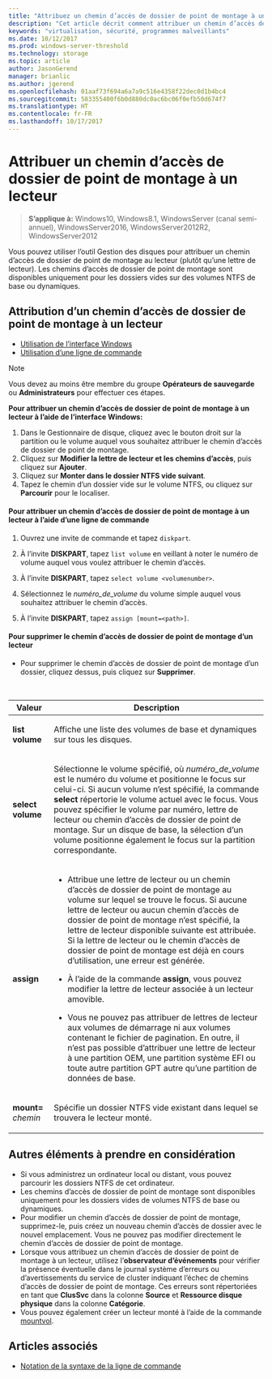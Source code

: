 ```yaml
---
title: "Attribuez un chemin d’accès de dossier de point de montage à un lecteur."
description: "Cet article décrit comment attribuer un chemin d’accès de dossier de point de montage à un lecteur (plutôt qu’une lettre de lecteur)."
keywords: "virtualisation, sécurité, programmes malveillants"
ms.date: 10/12/2017
ms.prod: windows-server-threshold
ms.technology: storage
ms.topic: article
author: JasonGerend
manager: brianlic
ms.author: jgerend
ms.openlocfilehash: 01aaf73f694a6a7a9c516e4358f22dec0d1b4bc4
ms.sourcegitcommit: 583355400f6b0d880dc0ac6bc06f0efb50d674f7
ms.translationtype: HT
ms.contentlocale: fr-FR
ms.lasthandoff: 10/17/2017
---
```

# <a name="assign-a-mount-point-folder-path-to-a-drive"></a>Attribuer un chemin d’accès de dossier de point de montage à un lecteur

> **S’applique à:** Windows10, Windows8.1, WindowsServer (canal semi-annuel), WindowsServer2016, WindowsServer2012R2, WindowsServer2012

Vous pouvez utiliser l’outil Gestion des disques pour attribuer un chemin d’accès de dossier de point de montage au lecteur (plutôt qu’une lettre de lecteur). Les chemins d’accès de dossier de point de montage sont disponibles uniquement pour les dossiers vides sur des volumes NTFS de base ou dynamiques.

## <a name="assigning-a-mount-point-folder-path-to-a-drive"></a>Attribution d’un chemin d’accès de dossier de point de montage à un lecteur

-   [Utilisation de l’interface Windows](#BKMK_WINUI)
-   [Utilisation d’une ligne de commande](#BKMK_CMD)

> [!NOTE]
> Vous devez au moins être membre du groupe **Opérateurs de sauvegarde** ou **Administrateurs** pour effectuer ces étapes.

**Pour attribuer un chemin d’accès de dossier de point de montage à un lecteur à l’aide de l’interface Windows:**
<a id="BKMK_WINUI"></a>

1.  Dans le Gestionnaire de disque, cliquez avec le bouton droit sur la partition ou le volume auquel vous souhaitez attribuer le chemin d’accès de dossier de point de montage. 
2. Cliquez sur **Modifier la lettre de lecteur et les chemins d’accès**, puis cliquez sur **Ajouter**. 
3. Cliquez sur **Monter dans le dossier NTFS vide suivant**.
4. Tapez le chemin d’un dossier vide sur le volume NTFS, ou cliquez sur **Parcourir** pour le localiser.

<a id="BKMK_CMD"></a>
#### <a name="to-assign-a-mount-point-folder-path-to-a-drive-using-a-command-line"></a>Pour attribuer un chemin d’accès de dossier de point de montage à un lecteur à l’aide d’une ligne de commande
1.  Ouvrez une invite de commande et tapez `diskpart`.

2.  À l’invite **DISKPART**, tapez `list volume` en veillant à noter le numéro de volume auquel vous voulez attribuer le chemin d’accès.

3.  À l’invite **DISKPART**, tapez `select volume <volumenumber>`. 

4. Sélectionnez le *numéro_de_volume* du volume simple auquel vous souhaitez attribuer le chemin d’accès.

5.  À l’invite **DISKPART**, tapez `assign [mount=<path>]`.

#### <a name="to-remove-a-mount-point-folder-path-to-a-drive"></a>Pour supprimer le chemin d’accès de dossier de point de montage d’un lecteur

-   Pour supprimer le chemin d’accès de dossier de point de montage d’un dossier, cliquez dessus, puis cliquez sur **Supprimer**.

<br />

| Valeur | Description |
| --- | --- |
| <p>**list volume**</p> | <p>Affiche une liste des volumes de base et dynamiques sur tous les disques.</p> |
| <p>**select volume**</p>        | <p>Sélectionne le volume spécifié, où <em>numéro_de_volume</em> est le numéro du volume et positionne le focus sur celui-ci. Si aucun volume n’est spécifié, la commande **select** répertorie le volume actuel avec le focus. Vous pouvez spécifier le volume par numéro, lettre de lecteur ou chemin d’accès de dossier de point de montage. Sur un disque de base, la sélection d’un volume positionne également le focus sur la partition correspondante.</p>|
| <p>**assign**</p> | <p><ul><li> Attribue une lettre de lecteur ou un chemin d’accès de dossier de point de montage au volume sur lequel se trouve le focus. Si aucune lettre de lecteur ou aucun chemin d’accès de dossier de point de montage n’est spécifié, la lettre de lecteur disponible suivante est attribuée. Si la lettre de lecteur ou le chemin d’accès de dossier de point de montage est déjà en cours d’utilisation, une erreur est générée.</li> </p> <p><li>À l’aide de la commande **assign**, vous pouvez modifier la lettre de lecteur associée à un lecteur amovible.</li> </p><p><li> Vous ne pouvez pas attribuer de lettres de lecteur aux volumes de démarrage ni aux volumes contenant le fichier de pagination. En outre, il n’est pas possible d’attribuer une lettre de lecteur à une partition OEM, une partition système EFI ou toute autre partition GPT autre qu’une partition de données de base.</p></li></ul> |
| <p>**mount=** <em>chemin</em></p> | <p>Spécifie un dossier NTFS vide existant dans lequel se trouvera le lecteur monté.</p>  |

## <a name="additional-considerations"></a>Autres éléments à prendre en considération

-   Si vous administrez un ordinateur local ou distant, vous pouvez parcourir les dossiers NTFS de cet ordinateur.
-   Les chemins d’accès de dossier de point de montage sont disponibles uniquement pour les dossiers vides de volumes NTFS de base ou dynamiques.
-   Pour modifier un chemin d’accès de dossier de point de montage, supprimez-le, puis créez un nouveau chemin d’accès de dossier avec le nouvel emplacement. Vous ne pouvez pas modifier directement le chemin d’accès de dossier de point de montage.
-   Lorsque vous attribuez un chemin d’accès de dossier de point de montage à un lecteur, utilisez l’**observateur d’événements** pour vérifier la présence éventuelle dans le journal système d’erreurs ou d’avertissements du service de cluster indiquant l’échec de chemins d’accès de dossier de point de montage. Ces erreurs sont répertoriées en tant que **ClusSvc** dans la colonne **Source** et **Ressource disque physique** dans la colonne **Catégorie**.
-   Vous pouvez également créer un lecteur monté à l’aide de la commande [mountvol](http://go.microsoft.com/fwlink/?linkid=64111).

## <a name="see-also"></a>Articles associés
-   [Notation de la syntaxe de la ligne de commande](https://technet.microsoft.com/library/cc742449(v=ws.11).aspx)


